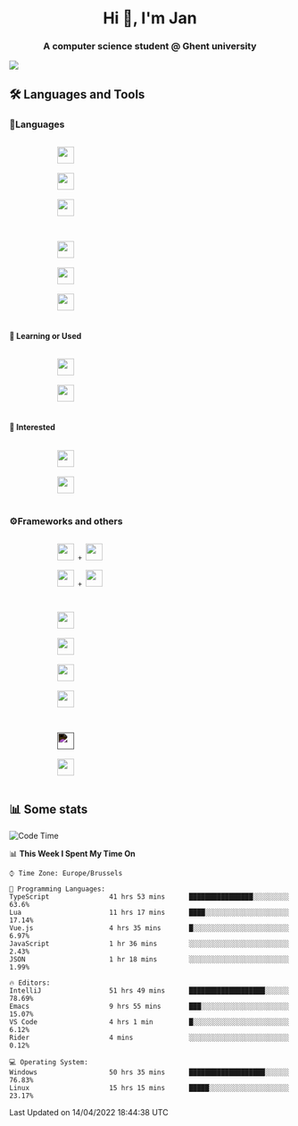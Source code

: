 <h1 align="center">Hi 👋, I'm Jan</h1>
<h3 align="center">A computer science student @ Ghent university</h3>

![](https://komarev.com/ghpvc/?username=NuttyShrimp&style=flat)

<h2>🛠️ Languages and Tools</h2>
<h3>💬Languages</h3>
<div>
    <p>
        <code>
            <img width='30px' src="https://cdn.jsdelivr.net/gh/devicons/devicon/icons/html5/html5-plain.svg">
        </code>
        <code>
            <img width='30px' src="https://cdn.jsdelivr.net/gh/devicons/devicon/icons/sass/sass-original.svg">
        </code>
        <code>
            <img width='30px' src="https://cdn.jsdelivr.net/gh/devicons/devicon/icons/javascript/javascript-plain.svg">
        </code>
    </p>
    <p>
        <code>
            <img width='30px' src="https://cdn.jsdelivr.net/gh/devicons/devicon/icons/typescript/typescript-plain.svg">
        </code>
        <code>
            <img width='30px' src="https://cdn.jsdelivr.net/gh/devicons/devicon/icons/lua/lua-plain-wordmark.svg">
        </code>
        <code>
            <img width='30px' src="https://cdn.jsdelivr.net/gh/devicons/devicon/icons/python/python-original.svg">
        </code>
    </p>
    <h4>🏫 Learning or Used</h4>
    <p>
        <code>
            <img width='30px' src="https://cdn.jsdelivr.net/gh/devicons/devicon/icons/go/go-original-wordmark.svg">
        </code>
        <code>
            <img width='30px' src="https://cdn.jsdelivr.net/gh/devicons/devicon/icons/java/java-original.svg">
        </code>
    </p>
    <h4>💭 Interested</h4>
    <p>
        <code>
            <img width='30px' src="https://cdn.jsdelivr.net/gh/devicons/devicon/icons/csharp/csharp-original.svg">
        </code>
        <code>
            <img width='30px' src="https://cdn.jsdelivr.net/gh/devicons/devicon/icons/rust/rust-plain.svg">
        </code>
    </p>
</div>
<h3>⚙️Frameworks and others</h3>
<div>
    <p>
        <code>
            <img width='30px' src="https://cdn.jsdelivr.net/gh/devicons/devicon/icons/react/react-original.svg"> + <img width='30px' src="https://cdn.jsdelivr.net/gh/devicons/devicon/icons/typescript/typescript-plain.svg">
        </code>
        <code>
            <img width='30px' src="https://cdn.jsdelivr.net/gh/devicons/devicon/icons/vuejs/vuejs-original.svg"> + <img width='30px' src="https://cdn.jsdelivr.net/gh/devicons/devicon/icons/typescript/typescript-plain.svg">
        </code>
    </p>
    <p>
        <code>
            <img width='30px' src="https://cdn.jsdelivr.net/gh/devicons/devicon/icons/nodejs/nodejs-plain.svg">
        </code>
        <code>
            <img width='30px' src="https://cdn.jsdelivr.net/gh/devicons/devicon/icons/mysql/mysql-original.svg">
        </code>
        <code>
            <img width='30px' src="https://cdn.jsdelivr.net/gh/devicons/devicon/icons/postgresql/postgresql-original.svg">
        </code>
        <code>
            <img width='30px' src="https://cdn.jsdelivr.net/gh/devicons/devicon/icons/docker/docker-original.svg">
        </code>
    </p>
        <code>
            <img width='30px' style='filter:invert(1)' src="https://simpleicons.org/icons/intellijidea.svg">
        </code>
        <code>
            <img width='30px' src="https://cdn.jsdelivr.net/gh/devicons/devicon/icons/vscode/vscode-original.svg">
        </code>
    <p>
</div>

<h2>📊 Some stats</h2>

<!--START_SECTION:waka-->
![Code Time](http://img.shields.io/badge/Code%20Time-853%20hrs%2040%20mins-blue)

📊 **This Week I Spent My Time On** 

```text
⌚︎ Time Zone: Europe/Brussels

💬 Programming Languages: 
TypeScript               41 hrs 53 mins      ████████████████░░░░░░░░░   63.6% 
Lua                      11 hrs 17 mins      ████░░░░░░░░░░░░░░░░░░░░░   17.14% 
Vue.js                   4 hrs 35 mins       █░░░░░░░░░░░░░░░░░░░░░░░░   6.97% 
JavaScript               1 hr 36 mins        ░░░░░░░░░░░░░░░░░░░░░░░░░   2.43% 
JSON                     1 hr 18 mins        ░░░░░░░░░░░░░░░░░░░░░░░░░   1.99%

🔥 Editors: 
IntelliJ                 51 hrs 49 mins      ███████████████████░░░░░░   78.69% 
Emacs                    9 hrs 55 mins       ███░░░░░░░░░░░░░░░░░░░░░░   15.07% 
VS Code                  4 hrs 1 min         █░░░░░░░░░░░░░░░░░░░░░░░░   6.12% 
Rider                    4 mins              ░░░░░░░░░░░░░░░░░░░░░░░░░   0.12%

💻 Operating System: 
Windows                  50 hrs 35 mins      ███████████████████░░░░░░   76.83% 
Linux                    15 hrs 15 mins      █████░░░░░░░░░░░░░░░░░░░░   23.17%

```


 Last Updated on 14/04/2022 18:44:38 UTC
<!--END_SECTION:waka-->